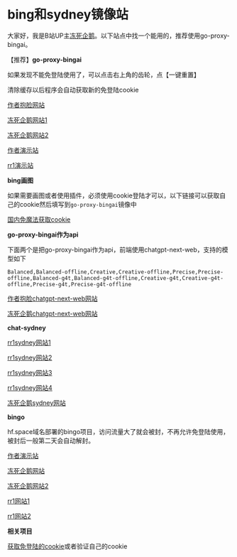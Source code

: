 # bing和sydney镜像站

大家好，我是B站UP主[冻死企鹅](https://space.bilibili.com/23375741)。以下站点中找一个能用的，推荐使用go-proxy-bingai。

【推荐】**go-proxy-bingai**

如果发现不能免登陆使用了，可以点击右上角的齿轮，点【一键重置】

清除缓存以后程序会自动获取新的免登陆cookie

[作者抱脸网站](https://harry-zklcdc-go-proxy-bingai.hf.space)

[冻死企鹅网站1](https://dongsiqie-bing.hf.space)

[冻死企鹅网站2](https://dongsiqie-bingai.hf.space)

[作者演示站](https://bingai.zklcdc.xyz/)

[rr1演示站](https://rr1-gpb2.hf.space)

**bing画图**

如果需要画图或者使用插件，必须使用cookie登陆才可以，以下链接可以获取自己的cookie然后填写到`go-proxy-bingai`镜像中

[国内免魔法获取cookie](wiki/bingcookie3.html)

**go-proxy-bingai作为api**

下面两个是把go-proxy-bingai作为api，前端使用chatgpt-next-web，支持的模型如下

```
Balanced,Balanced-offline,Creative,Creative-offline,Precise,Precise-offline,Balanced-g4t,Balanced-g4t-offline,Creative-g4t,Creative-g4t-offline,Precise-g4t,Precise-g4t-offline
```

[作者抱脸chatgpt-next-web网站](https://harry-zklcdc-chatgpt-next-web.hf.space)

[冻死企鹅chatgpt-next-web网站](https://dongsiqie-chatgpt-next-web.hf.space)

**chat-sydney**

[rr1sydney网站1](https://rr1-test9.hf.space)

[rr1sydney网站2](https://rr1-test8.hf.space)

[rr1sydney网站3](https://rr1-test333.hf.space)

[rr1sydney网站4](https://rr1-test666.hf.space)

[冻死企鹅sydney网站](https://dongsiqie-sydney.hf.space)

**bingo**

hf.space域名部署的bingo项目，访问流量大了就会被封，不再允许免登陆使用，被封后一般第二天会自动解封。

[作者演示站](https://copilot.github1s.tk)

[冻死企鹅网站](https://dongsiqie-bingo.hf.space)

[冻死企鹅网站2](https://dongsiqie-bg.hf.space)

[rr1网站1](https://rr1-bg.hf.space)

[rr1网站2](https://rr1-bg1.hf.space)

**相关项目**

[获取免登陆的cookie](https://dongsiqie-get-bing-cookies.hf.space/)或者验证自己的cookie

